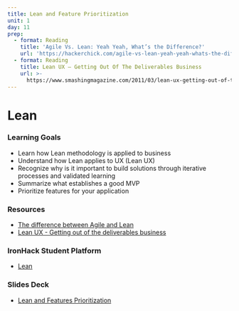 ```yaml
---
title: Lean and Feature Prioritization
unit: 1
day: 11
prep:
  - format: Reading
    title: 'Agile Vs. Lean: Yeah Yeah, What’s the Difference?'
    url: 'https://hackerchick.com/agile-vs-lean-yeah-yeah-whats-the-difference/'
  - format: Reading
    title: Lean UX – Getting Out Of The Deliverables Business
    url: >-
      https://www.smashingmagazine.com/2011/03/lean-ux-getting-out-of-the-deliverables-business/
---
```

# Lean

### Learning Goals

* Learn how Lean methodology is applied to business
* Understand how Lean applies to UX (Lean UX)
* Recognize why is it important to build solutions through iterative processes and validated learning
* Summarize what establishes a good MVP
* Prioritize features for your application

### Resources

* [The difference between Agile and Lean](https://hackerchick.com/agile-vs-lean-yeah-yeah-whats-the-difference/)
* [Lean UX - Getting out of the deliverables business](https://www.smashingmagazine.com/2011/03/lean-ux-getting-out-of-the-deliverables-business/)

### IronHack Student Platform

* [Lean](http://learn.ironhack.com/#/learning_unit/7054)

### Slides Deck

* [Lean and Features Prioritization](https://docs.google.com/presentation/d/1qOPHEnN3eK95JvP66xmCSNaaQgNq9iFgsRq2FLY_y_k/edit?usp=sharing)
